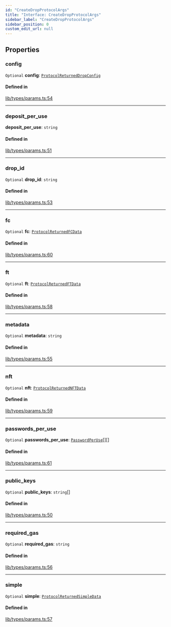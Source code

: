 ```yaml
---
id: "CreateDropProtocolArgs"
title: "Interface: CreateDropProtocolArgs"
sidebar_label: "CreateDropProtocolArgs"
sidebar_position: 0
custom_edit_url: null
---
```


## Properties

### config

 `Optional` **config**: [`ProtocolReturnedDropConfig`](ProtocolReturnedDropConfig.md)

#### Defined in

[lib/types/params.ts:54](https://github.com/keypom/keypom-js/blob/68bf90396/packages/core/src/lib/types/params.ts#L54)

___

### deposit\_per\_use

 **deposit\_per\_use**: `string`

#### Defined in

[lib/types/params.ts:51](https://github.com/keypom/keypom-js/blob/68bf90396/packages/core/src/lib/types/params.ts#L51)

___

### drop\_id

 `Optional` **drop\_id**: `string`

#### Defined in

[lib/types/params.ts:53](https://github.com/keypom/keypom-js/blob/68bf90396/packages/core/src/lib/types/params.ts#L53)

___

### fc

 `Optional` **fc**: [`ProtocolReturnedFCData`](ProtocolReturnedFCData.md)

#### Defined in

[lib/types/params.ts:60](https://github.com/keypom/keypom-js/blob/68bf90396/packages/core/src/lib/types/params.ts#L60)

___

### ft

 `Optional` **ft**: [`ProtocolReturnedFTData`](ProtocolReturnedFTData.md)

#### Defined in

[lib/types/params.ts:58](https://github.com/keypom/keypom-js/blob/68bf90396/packages/core/src/lib/types/params.ts#L58)

___

### metadata

 `Optional` **metadata**: `string`

#### Defined in

[lib/types/params.ts:55](https://github.com/keypom/keypom-js/blob/68bf90396/packages/core/src/lib/types/params.ts#L55)

___

### nft

 `Optional` **nft**: [`ProtocolReturnedNFTData`](ProtocolReturnedNFTData.md)

#### Defined in

[lib/types/params.ts:59](https://github.com/keypom/keypom-js/blob/68bf90396/packages/core/src/lib/types/params.ts#L59)

___

### passwords\_per\_use

 `Optional` **passwords\_per\_use**: [`PasswordPerUse`](PasswordPerUse.md)[][]

#### Defined in

[lib/types/params.ts:61](https://github.com/keypom/keypom-js/blob/68bf90396/packages/core/src/lib/types/params.ts#L61)

___

### public\_keys

 `Optional` **public\_keys**: `string`[]

#### Defined in

[lib/types/params.ts:50](https://github.com/keypom/keypom-js/blob/68bf90396/packages/core/src/lib/types/params.ts#L50)

___

### required\_gas

 `Optional` **required\_gas**: `string`

#### Defined in

[lib/types/params.ts:56](https://github.com/keypom/keypom-js/blob/68bf90396/packages/core/src/lib/types/params.ts#L56)

___

### simple

 `Optional` **simple**: [`ProtocolReturnedSimpleData`](ProtocolReturnedSimpleData.md)

#### Defined in

[lib/types/params.ts:57](https://github.com/keypom/keypom-js/blob/68bf90396/packages/core/src/lib/types/params.ts#L57)
